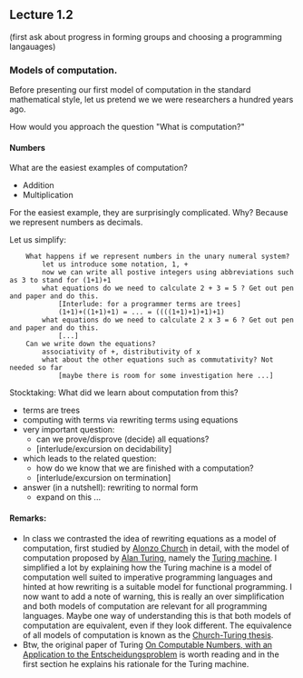 ## Lecture 1.2

(first ask about progress in forming groups and choosing a programming langauages)

### Models of computation.

Before presenting our first model of computation in the standard mathematical style, let us pretend we we were researchers a hundred years ago.

How would you approach the question
	"What is computation?"

#### Numbers

What are the easiest examples of computation?
- Addition
- Multiplication

For the easiest example, they are surprisingly complicated. Why? Because we represent numbers as decimals. 

Let us simplify:
		
		What happens if we represent numbers in the unary numeral system?
			let us introduce some notation, 1, +
			now we can write all postive integers using abbreviations such as 3 to stand for (1+1)+1
			what equations do we need to calculate 2 + 3 = 5 ? Get out pen and paper and do this.
				[Interlude: for a programmer terms are trees]
				(1+1)+((1+1)+1) = ... = ((((1+1)+1)+1)+1)
			what equations do we need to calculate 2 x 3 = 6 ? Get out pen and paper and do this.
				[...]
		Can we write down the equations?
			associativity of +, distributivity of x
			what about the other equations such as commutativity? Not needed so far
				[maybe there is room for some investigation here ...]

    
Stocktaking: What did we learn about computation from this?
- terms are trees
- computing with terms via rewriting terms using equations
- very important question:
  - can we prove/disprove (decide) all equations?
  - [interlude/excursion on decidability]
- which leads to the related question:
  - how do we know that we are finished with a computation? 
  - [interlude/excursion on termination]
- answer (in a nutshell): rewriting to normal form
  - expand on this ...

#### Remarks:

- In class we contrasted the idea of rewriting equations as a model of computation, first studied by [Alonzo Church](https://en.wikipedia.org/wiki/Alonzo_Church) in detail, with the model of computation proposed by [Alan Turing](https://en.wikipedia.org/wiki/Alan_Turing), namely the [Turing machine](https://en.wikipedia.org/wiki/Turing_machine). I simplified a lot by explaining how the Turing machine is a model of computation well suited to imperative programming languages and hinted at how rewriting is a suitable model for functional programming. I now want to add a note of warning, this is really an over simplification and both models of computation are relevant for all programming languages. Maybe one way of understanding this is that both models of computation are equivalent, even if they look different. The equivalence of all models of computation is known as the [Church-Turing thesis](https://en.wikipedia.org/wiki/Church–Turing_thesis).
- Btw, the original paper of Turing [On Computable Numbers, with an Application to the Entscheidungsproblem](https://londmathsoc.onlinelibrary.wiley.com/doi/epdf/10.1112/plms/s2-42.1.230) is worth reading and in the first section he explains his rationale for the Turing machine.
